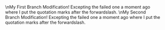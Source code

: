 \nMy First Branch Modification! Excepting the failed one a moment ago where I put the quotation marks after the forwardslash.
\nMy Second Branch Modification! Excepting the failed one a moment ago where I put the quotation marks after the forwardslash.

